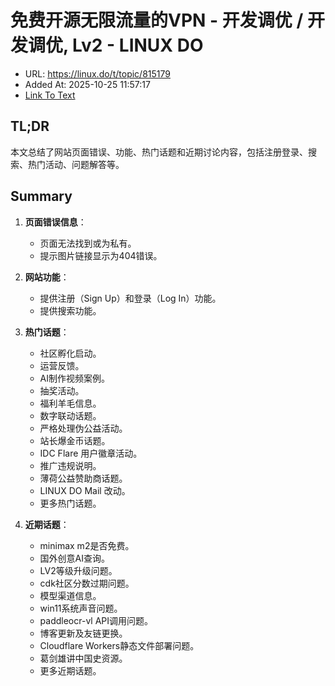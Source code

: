 # 免费开源无限流量的VPN - 开发调优 / 开发调优, Lv2 - LINUX DO
- URL: https://linux.do/t/topic/815179
- Added At: 2025-10-25 11:57:17
- [Link To Text](2025-10-25-免费开源无限流量的vpn---开发调优-开发调优,-lv2---linux-do_raw.md)

## TL;DR
本文总结了网站页面错误、功能、热门话题和近期讨论内容，包括注册登录、搜索、热门活动、问题解答等。

## Summary
1. **页面错误信息**：
   - 页面无法找到或为私有。
   - 提示图片链接显示为404错误。

2. **网站功能**：
   - 提供注册（Sign Up）和登录（Log In）功能。
   - 提供搜索功能。

3. **热门话题**：
   - 社区孵化启动。
   - 运营反馈。
   - AI制作视频案例。
   - 抽奖活动。
   - 福利羊毛信息。
   - 数字联动话题。
   - 严格处理伪公益活动。
   - 站长爆金币话题。
   - IDC Flare 用户徽章活动。
   - 推广违规说明。
   - 薄荷公益赞助商话题。
   - LINUX DO Mail 改动。
   - 更多热门话题。

4. **近期话题**：
   - minimax m2是否免费。
   - 国外创意AI查询。
   - LV2等级升级问题。
   - cdk社区分数过期问题。
   - 模型渠道信息。
   - win11系统声音问题。
   - paddleocr-vl API调用问题。
   - 博客更新及友链更换。
   - Cloudflare Workers静态文件部署问题。
   - 葛剑雄讲中国史资源。
   - 更多近期话题。
